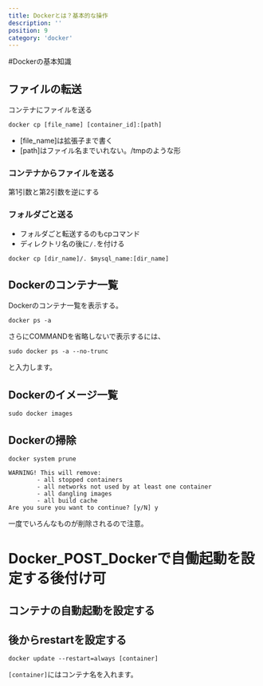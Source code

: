 ```yaml
---
title: Dockerとは？基本的な操作
description: ''
position: 9
category: 'docker'
---
```



#Dockerの基本知識
## ファイルの転送
コンテナにファイルを送る
```
docker cp [file_name] [container_id]:[path]
```
* [file_name]は拡張子まで書く
* [path]はファイル名までいれない。/tmpのような形

### コンテナからファイルを送る
第1引数と第2引数を逆にする

### フォルダごと送る
* フォルダごと転送するのもcpコマンド
* ディレクトリ名の後に`/.`を付ける

```
docker cp [dir_name]/. $mysql_name:[dir_name]
```

## Dockerのコンテナ一覧
Dockerのコンテナ一覧を表示する。
```
docker ps -a
```
さらにCOMMANDを省略しないで表示するには、
```
sudo docker ps -a --no-trunc
```
と入力します。

## Dockerのイメージ一覧
```
sudo docker images
```

## Dockerの掃除
```
docker system prune
```
```
WARNING! This will remove:
        - all stopped containers
        - all networks not used by at least one container
        - all dangling images
        - all build cache
Are you sure you want to continue? [y/N] y
```
一度でいろんなものが削除されるので注意。


# Docker_POST_Dockerで自働起動を設定する後付け可
## コンテナの自動起動を設定する


## 後からrestartを設定する
```
docker update --restart=always [container]
```
`[container]`にはコンテナ名を入れます。
